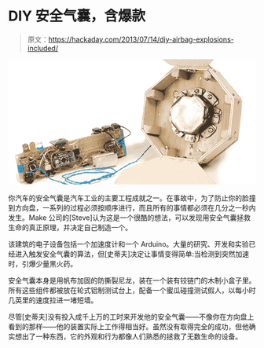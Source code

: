 # DIY 安全气囊，含爆款

> 原文：<https://hackaday.com/2013/07/14/diy-airbag-explosions-included/>

![AnAirbagSavedMyLife](img/36c92c2f8dd1d43e7933a035cbd565ab.png)

你汽车的安全气囊是汽车工业的主要工程成就之一。在事故中，为了防止你的脸撞到方向盘，一系列的过程必须按顺序进行，而且所有的事情都必须在几分之一秒内发生。Make 公司的[Steve]认为这是一个很酷的想法，可以发现用安全气囊拯救生命的真正原理，并决定自己制造一个。

该建筑的电子设备包括一个加速度计和一个 Arduino。大量的研究、开发和实验已经进入触发安全气囊的算法，但[史蒂夫]决定让事情变得简单:当检测到突然加速时，引爆少量黑火药。

安全气囊本身是用帆布加固的防撕裂尼龙，装在一个装有铰链门的木制小盒子里。所有这些组件都被放在轮式铝制测试台上，配备一个蜜瓜碰撞测试假人，以每小时几英里的速度拉进一堵短墙。

尽管[史蒂夫]没有投入成千上万的工时来开发他的安全气囊——不像你在方向盘上看到的那样——他的装置实际上工作得相当好。虽然没有取得完全的成功，但他确实想出了一种东西，它的外观和行为都像人们熟悉的拯救了无数生命的设备。